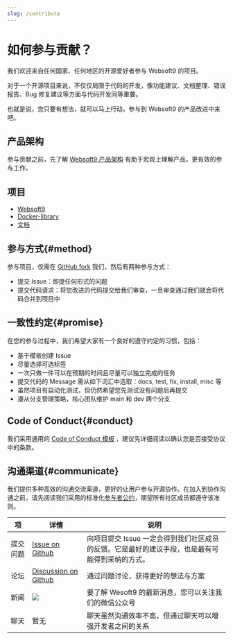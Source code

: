 ```yaml
---
slug: /contribute
---
```


# 如何参与贡献？

我们欢迎来自任何国家、任何地区的开源爱好者参与 Websoft9 的项目。

对于一个开源项目来说，不仅仅局限于代码的开发，像功能建议、文档整理、错误报告、Bug 修复建议等方面与代码开发同等重要。  

也就是说，您只要有想法，就可以马上行动，参与到 Websoft9 的产品改进中来吧。  

## 产品架构

参与贡献之前，先了解 [Websoft9 产品架构](./architecture) 有助于宏观上理解产品，更有效的参与工作。  

## 项目

- [Websoft9](https://github.com/Websoft9/websoft9)
- [Docker-library](https://github.com/Websoft9/docker-library)
- [文档](https://github.com/Websoft9/doc.websoft9.com)

## 参与方式{#method}

参与项目，仅需在 [GitHub fork](https://github.com/websoft9) 我们，然后有两种参与方式：

* 提交 Issue：即提任何形式的问题
* 提交代码请求：将您改进的代码提交给我们审查，一旦审查通过我们就会将代码合并到项目中

## 一致性约定{#promise}

在您的参与过程中，我们希望大家有一个良好的遵守约定的习惯，包括：

* 基于模板创建 Issue
* 尽量选择可选标签
* 一次只做一件可以在预期的时间且尽量可以独立完成的任务
* 提交代码的 Message 需从如下词汇中选取：docs, test, fix, install, misc 等
* 虽然项目有自动化测试，但仍然希望您先测试没有问题后再提交
* 遵从分支管理策略，核心团队维护 main 和 dev 两个分支

## Code of Conduct{#conduct}

我们采用通用的 [Code of Conduct 模板](https://code.fb.com/codeofconduct) ，建议先详细阅读以确认您是否接受协议中的条款。

## 沟通渠道{#communicate}

我们提供多种高效的沟通交流渠道，更好的让用户参与开源协作。在加入到协作沟通之前，请先阅读我们采用的标准化[参与者公约](https://www.contributor-covenant.org/)，期望所有社区成员都遵守该准则。  


| 项       | 详情                                                         | 说明                                                         |
| -------- | ------------------------------------------------------------ | ------------------------------------------------------------ |
| 提交问题 | [Issue on Github](https://github.com/Websoft9/StackHub/issues) | 向项目提交 Issue 一定会得到我们社区成员的反馈。它是最好的建议手段，也是最有可能得到采纳的方式。 |
| 论坛     | [Discussion on Github](https://github.com/Websoft9/StackHub/discussions) | 通过问题讨论，获得更好的想法与方案        |
| 新闻     | ![](https://libs.websoft9.com/websites/zh/websoft9-wxgzh.png) | 要了解 Wesoft9 的最新消息，您可以关注我们的微信公众号        |
| 聊天     | 暂无                                                         | 聊天虽然沟通效率不高，但通过聊天可以增强开发者之间的关系     |
